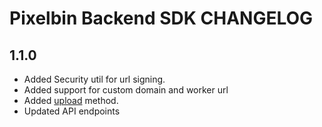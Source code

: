 # Pixelbin Backend SDK CHANGELOG

## 1.1.0

- Added Security util for url signing.
- Added support for custom domain and worker url
- Added [upload](./README.md#upload) method.
- Updated API endpoints
